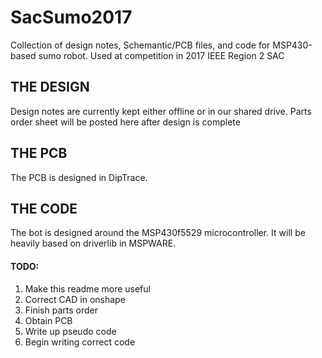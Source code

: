 # SacSumo2017
Collection of design notes, Schemantic/PCB files, and code for MSP430-based sumo robot. Used at competition in 2017 IEEE Region 2 SAC


## THE DESIGN

Design notes are currently kept either offline or in our shared drive. Parts order sheet will be posted here after design is complete

## THE PCB

The PCB is designed in DipTrace.

## THE CODE

The bot is designed around the MSP430f5529 microcontroller. It will be heavily based on driverlib in MSPWARE.

#### TODO:
<ol>
<li>Make this readme more useful</li>
<li>Correct CAD in onshape</li>
<li>Finish parts order</li>
<li>Obtain PCB</li>
<li>Write up pseudo code</li>
<li>Begin writing correct code</li>
<ol>
